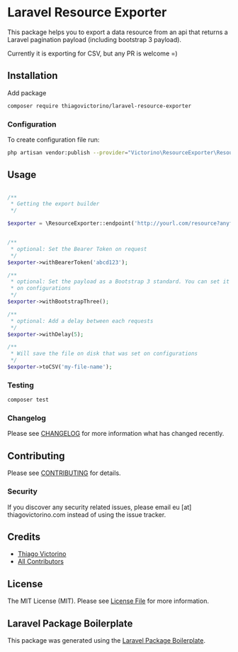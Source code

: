 Laravel Resource Exporter
=========================

This package helps you to export a data resource from an api 
that returns a Laravel pagination payload (including bootstrap 3 payload).

Currently it is exporting for CSV, but any PR is welcome =)

## Installation

Add package
```bash
composer require thiagovictorino/laravel-resource-exporter
``` 

### Configuration

To create configuration file run:

``` bash
php artisan vendor:publish --provider="Victorino\ResourceExporter\ResourceExporterServiceProvider"
```
## Usage
```php

/**
 * Getting the export builder 
 */

$exporter = \ResourceExporter::endpoint('http://yourl.com/resource?anyfilters');


/**
 * optional: Set the Bearer Token on request
 */
$exporter->withBearerToken('abcd123');

/**
 * optional: Set the payload as a Bootstrap 3 standard. You can set it automatically
 * on configurations
 */ 
$exporter->withBootstrapThree();

/**
 * optional: Add a delay between each requests
 */ 
$exporter->withDelay(5);

/**
 * Will save the file on disk that was set on configurations 
 */
$exporter->toCSV('my-file-name');
```

### Testing

``` bash
composer test
```

### Changelog

Please see [CHANGELOG](CHANGELOG.md) for more information what has changed recently.

## Contributing

Please see [CONTRIBUTING](CONTRIBUTING.md) for details.

### Security

If you discover any security related issues, please email eu [at] thiagovictorino.com instead of using the issue tracker.

## Credits

- [Thiago Victorino](https://github.com/thiagovictorino)
- [All Contributors](../../contributors)

## License

The MIT License (MIT). Please see [License File](LICENSE.md) for more information.

## Laravel Package Boilerplate

This package was generated using the [Laravel Package Boilerplate](https://laravelpackageboilerplate.com).

